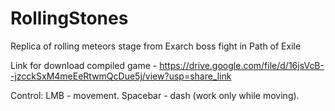 # RollingStones
Replica of rolling meteors stage from Exarch boss fight in Path of Exile

Link for download compiled game - https://drive.google.com/file/d/16jsVcB--jzcckSxM4meEeRtwmQcDue5j/view?usp=share_link

Control: 
LMB - movement. 
Spacebar - dash (work only while moving).

